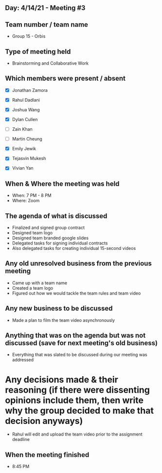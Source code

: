 ## Day: 4/14/21 - Meeting #3

## Team number / team name
- Group 15 - Orbis
## Type of meeting held
- Brainstorming and Collaborative Work
## Which members were present / absent
- [x] Jonathan Zamora

- [x] Rahul Dadlani

- [x] Joshua Wang

- [x] Dylan Cullen

- [ ] Zain Khan

- [ ] Martin Cheung

- [x] Emily Jewik

- [x] Tejasvin Mukesh

- [x] Vivian Yan
## When & Where the meeting was held
- When: 7 PM - 8 PM
- Where: Zoom
## The agenda of what is discussed
- Finalized and signed group contract
- Designed team logo
- Designed team branded google slides
- Delegated tasks for signing individual contracts
- Also delegated tasks for creating individual 15-second videos
## Any old unresolved business from the previous meeting
- Came up with a team name
- Created a team logo
- Figured out how we would tackle the team rules and team video
## Any new business to be discussed
- Made a plan to film the team video asynchronously
## Anything that was on the agenda but was not discussed (save for next meeting's old business)
- Everything that was slated to be discussed during our meeting was addressed
# Any decisions made & their reasoning (if there were dissenting opinions include them, then write why the group decided to make that decision anyways)
- Rahul will edit and upload the team video prior to the assignment deadline
## When the meeting finished
- 8:45 PM
